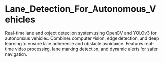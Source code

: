 # Lane_Detection_For_Autonomous_Vehicles
Real-time lane and object detection system using OpenCV and YOLOv3 for autonomous vehicles. Combines computer vision, edge detection, and deep learning to ensure lane adherence and obstacle avoidance. Features real-time video processing, lane marking detection, and dynamic alerts for safer navigation.
